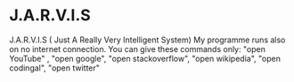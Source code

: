 # J.A.R.V.I.S
J.A.R.V.I.S  ( Just A Really Very Intelligent System)
My programme runs also on no internet connection. 
You can give these commands only: 
"open YouTube" , 
"open google", 
"open stackoverflow", 
"open wikipedia", 
"open codingal", 
"open twitter"  
